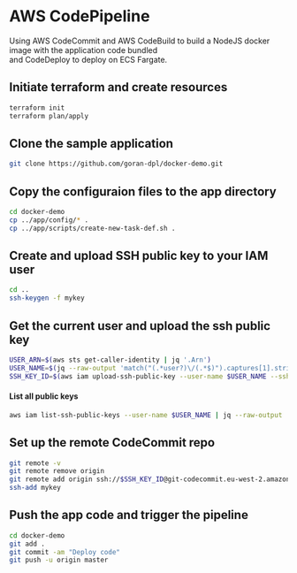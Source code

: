 # AWS CodePipeline
Using AWS CodeCommit and AWS CodeBuild to build a NodeJS docker image with the application code bundled \
and CodeDeploy to deploy on ECS Fargate.
## Initiate terraform and create resources
```bash
terraform init
terraform plan/apply
```

## Clone the sample application
```bash
git clone https://github.com/goran-dpl/docker-demo.git
```

## Copy the configuraion files to the app directory
```bash
cd docker-demo
cp ../app/config/* .
cp ../app/scripts/create-new-task-def.sh .
```

## Create and upload SSH public key to your IAM user
```bash
cd ..
ssh-keygen -f mykey
```

## Get the current user and upload the ssh public key
```bash
USER_ARN=$(aws sts get-caller-identity | jq '.Arn') 
USER_NAME=$(jq --raw-output 'match("(.*user?)\/(.*$)").captures[1].string' <<< $USER_ARN)
SSH_KEY_ID=$(aws iam upload-ssh-public-key --user-name $USER_NAME --ssh-public-key-body file://mykey.pub | jq --raw-output '.SSHPublicKey.SSHPublicKeyId')
```

#### List all public keys
```bash
aws iam list-ssh-public-keys --user-name $USER_NAME | jq --raw-output '.SSHPublicKeys[].SSHPublicKeyId'
```

## Set up the remote CodeCommit repo
```bash
git remote -v
git remote remove origin
git remote add origin ssh://$SSH_KEY_ID@git-codecommit.eu-west-2.amazonaws.com/v1/repos/demo
ssh-add mykey
```

## Push the app code and trigger the pipeline
```bash
cd docker-demo
git add .
git commit -am "Deploy code"
git push -u origin master
```